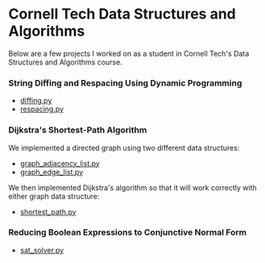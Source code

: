 # Cornell Tech Data Structures and Algorithms 

Below are a few projects I worked on as a student in Cornell Tech's Data Structures and Algorithms course. 

### String Diffing and Respacing Using Dynamic Programming

- [diffing.py](https://github.com/barkadosh1/Cornell-Tech-Data-Structures-and-Algorithms/blob/master/diffing.py)
- [respacing.py](https://github.com/barkadosh1/Cornell-Tech-Data-Structures-and-Algorithms/blob/master/respacing.py)

### Dijkstra's Shortest-Path Algorithm 

We implemented a directed graph using two different data structures:

- [graph_adjacency_list.py](https://github.com/barkadosh1/Cornell-Tech-Data-Structures-and-Algorithms/blob/master/graph_adjacency_list.py)
- [graph_edge_list.py](https://github.com/barkadosh1/Cornell-Tech-Data-Structures-and-Algorithms/blob/master/graph_edge_list.py)

We then implemented Dijkstra's algorithm so that it will work correctly with either graph data structure:

- [shortest_path.py](https://github.com/barkadosh1/Cornell-Tech-Data-Structures-and-Algorithms/blob/master/shortest_path.py)

### Reducing Boolean Expressions to Conjunctive Normal Form

- [sat_solver.py](https://github.com/barkadosh1/Cornell-Tech-Data-Structures-and-Algorithms/blob/master/sat_solver.py)


